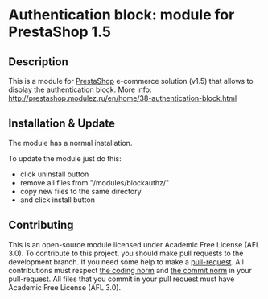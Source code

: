 Authentication block: module for PrestaShop 1.5
======

Description
------------
This is a module for [PrestaShop][4] e-commerce solution (v1.5) that allows to display the authentication block.
More info: http://prestashop.modulez.ru/en/home/38-authentication-block.html

Installation & Update
------------
The module has a normal installation.

To update the module just do this:
 - click uninstall button
 - remove all files from "/modules/blockauthz/"
 - copy new files to the same directory
 - and click install button

Contributing
------------
This is an open-source module licensed under Academic Free License (AFL 3.0).
To contribute to this project, you should make pull requests to the development branch.
If you need some help to make a [pull-request][1].
All contributions must respect [the coding norm][2] and [the commit norm][3] in your pull-request.
All files that you commit in your pull request must have Academic Free License (AFL 3.0).

[1]: https://help.github.com/articles/using-pull-requests/
[2]: http://doc.prestashop.com/display/PS15/Coding+Standards
[3]: http://doc.prestashop.com/display/PS15/How+to+write+a+commit+message
[4]: http://prestashop.com/